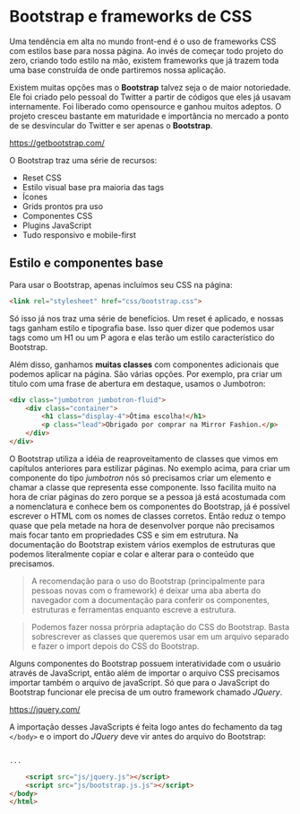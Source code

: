 # Bootstrap e frameworks de CSS

Uma tendência em alta no mundo front-end é o uso de frameworks CSS com estilos base para nossa página. Ao invés de começar todo projeto do zero, criando todo estilo  na mão, existem frameworks que já trazem toda uma base construída de onde partiremos nossa aplicação.

Existem muitas opções mas o **Bootstrap** talvez seja o de maior notoriedade. Ele foi criado pelo pessoal do Twitter a partir de códigos que eles já usavam internamente. Foi liberado como opensource e ganhou muitos adeptos. O projeto cresceu bastante em maturidade e importância no mercado a ponto de se desvincular do Twitter e ser apenas o **Bootstrap**.

<https://getbootstrap.com/>

O Bootstrap traz uma série de recursos:

* Reset CSS
* Estilo visual base pra maioria das tags
* Ícones
* Grids prontos pra uso
* Componentes CSS
* Plugins JavaScript
* Tudo responsivo e mobile-first

## Estilo e componentes base

Para usar o Bootstrap, apenas incluímos seu CSS na página:

``` html
<link rel="stylesheet" href="css/bootstrap.css">
```

Só isso já nos traz uma série de benefícios. Um reset é aplicado, e nossas tags ganham estilo e tipografia base. Isso quer dizer que podemos usar tags como um H1 ou um P agora e elas terão um estilo característico do Bootstrap.

Além disso, ganhamos **muitas classes** com componentes adicionais que podemos aplicar na página. São várias opções. Por exemplo, pra criar um título com uma frase de abertura em destaque, usamos o Jumbotron:

``` html
<div class="jumbotron jumbotron-fluid">
	<div class="container">
		<h1 class="display-4">Ótima escolha!</h1>
		<p class="lead">Obrigado por comprar na Mirror Fashion.</p>
	</div>
</div>
```

O Bootstrap utiliza a idéia de reaproveitamento de classes que vimos em capítulos anteriores para estilizar páginas. No exemplo acima, para criar um componente do tipo _jumbotron_ nós só precisamos criar um elemento e chamar a classe que representa esse componente. Isso facilita muito na hora de criar páginas do zero porque se a pessoa já está acostumada com a nomenclatura e conhece bem os componentes do Bootstrap, já é possível escrever o HTML com os nomes de classes corretos. Então reduz o tempo quase que pela metade na hora de desenvolver porque não precisamos mais focar tanto em propriedades CSS e sim em estrutura. Na documentação do Bootstrap existem vários exemplos de estruturas que podemos literalmente copiar e colar e alterar para o conteúdo que precisamos.

> A recomendação para o uso do Bootstrap (principalmente para pessoas novas com o framework) é deixar uma aba aberta do navegador com a documentação para conferir os componentes, estruturas e ferramentas enquanto escreve a estrutura.

<!-- Comentário de quebra de block -->

> Podemos fazer nossa prórpria adaptação do CSS do Bootstrap. Basta sobrescrever as classes que queremos usar em um arquivo separado e fazer o import depois do CSS do Bootstrap.

Alguns componentes do Bootstrap possuem interatividade com o usuário através de JavaScript, então além de importar o arquivo CSS precisamos importar também o arquivo de javaScript. Só que para o JavaScript do Bootstrap funcionar ele precisa de um outro framework chamado _JQuery_.

<https://jquery.com/>

A importação desses JavaScripts é feita logo antes do fechamento da tag `</body>` e o import do _JQuery_ deve vir antes do arquivo do Bootstrap:

```html

...

    <script src="js/jquery.js"></script>
    <script src="js/bootstrap.js.js"></script>
</body>
</html>
```
